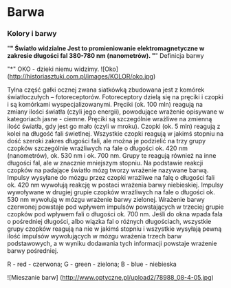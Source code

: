 Barwa
=====

### Kolory i barwy
"**" Światło widzialne
Jest to promieniowanie elektromagnetyczne w zakresie długości fal 380-780 nm (nanometrów).
"**" Definicja barwy




"*" OKO - dzieki niemu widzimy. 
![Oko] (http://historiasztuki.com.pl/images/KOLOR/oko.jpg)


Tylna część gałki ocznej zwana siatkówką zbudowana jest z komórek światłoczułych – fotoreceptorów. Fotoreceptory dzielą się na pręciki i czopki i są komórkami wyspecjalizowanymi.
Pręciki (ok. 100 mln) reagują na zmiany ilości światła (czyli jego energii), powodujące wrażenie opisywane w kategoriach jasne - ciemne. Pręciki są szczególnie wrażliwe na zmienną ilość światła, gdy jest go mało (czyli w mroku).
Czopki (ok. 5 mln) reagują z kolei na długość fali świetlnej. Wszystkie czopki reagują w jakimś stopniu na dość szeroki zakres długości fali, ale można je podzielić na trzy grupy czopków szczególnie wrażliwych na fale o długości ok. 420 nm (nanometrów), ok. 530 nm i ok. 700 nm. Grupy te reagują również na inne długości fal, ale w znacznie mniejszym stopniu. Na podstawie reakcji czopków na padające światło mózg tworzy wrażenie nazywane barwą.
Impulsy wysyłane do mózgu przez czopki wrażliwe na falę o długości fali ok. 420 nm wywołują reakcję w postaci wrażenia barwy niebieskiej. Impulsy wywoływane w drugiej grupie czopków wrażliwych na fale o długości ok. 530 nm wywołują w mózgu wrażenie barwy zielonej. Wrażenie barwy czerwonej powstaje pod wpływem impulsów powstających w trzeciej grupie czopków pod wpływem fali o długości ok. 700 nm. Jeśli do okna wpada fala o pośredniej długości, albo wiązka fal o różnych długościach, wszystkie grupy czopków reagują na nie w jakimś stopniu i wszystkie wysyłają pewną ilość impulsów wywołujących w mózgu wrażenia trzech barw podstawowych, a w wyniku dodawania tych informacji powstaje wrażenie barwy pośredniej.



R - red - czerwona; G - green - zielona; B - blue - niebieska










![Mieszanie barw] (http://www.optyczne.pl/upload2/78988_08-4-05.jpg)

